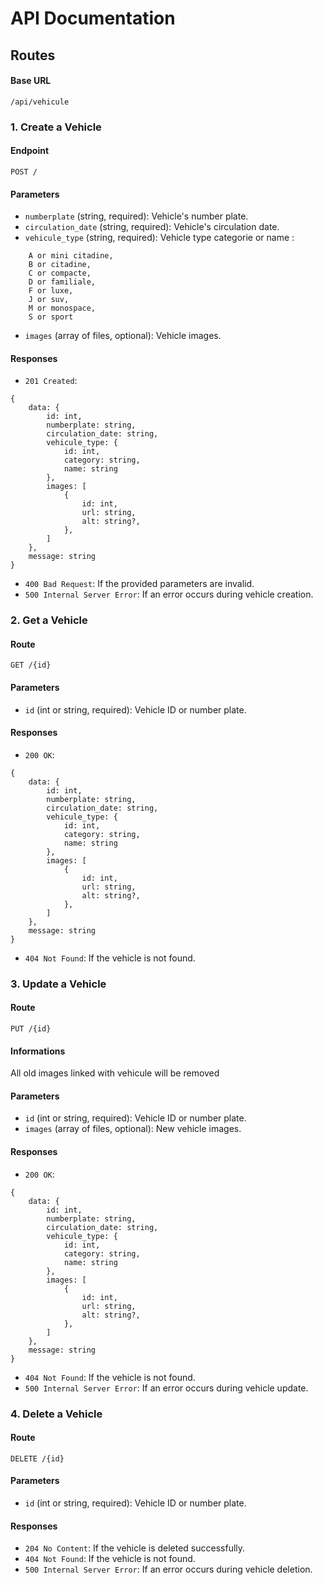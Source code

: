 # API Documentation

## Routes

#### Base URL
`/api/vehicule`

### 1. Create a Vehicle

#### Endpoint
`POST /`

#### Parameters
- `numberplate` (string, required): Vehicle's number plate.
- `circulation_date` (string, required): Vehicle's circulation date.
- `vehicule_type` (string, required): Vehicle type categorie or name :
```
    A or mini citadine,
    B or citadine,
    C or compacte,
    D or familiale,
    F or luxe,
    J or suv,
    M or monospace,
    S or sport
```
- `images` (array of files, optional): Vehicle images.

#### Responses
- `201 Created`:
```
{
    data: {
        id: int,
        numberplate: string,
        circulation_date: string,
        vehicule_type: {
            id: int,
            category: string,
            name: string
        },
        images: [
            {
                id: int,
                url: string,
                alt: string?,
            },
        ]
    },
    message: string
}
```
- `400 Bad Request`: If the provided parameters are invalid.
- `500 Internal Server Error`: If an error occurs during vehicle creation.

### 2. Get a Vehicle

#### Route
`GET /{id}`

#### Parameters
- `id` (int or string, required): Vehicle ID or number plate.

#### Responses
- `200 OK`:
```
{
    data: {
        id: int,
        numberplate: string,
        circulation_date: string,
        vehicule_type: {
            id: int,
            category: string,
            name: string
        },
        images: [
            {
                id: int,
                url: string,
                alt: string?,
            },
        ]
    },
    message: string
}
```
- `404 Not Found`: If the vehicle is not found.

### 3. Update a Vehicle

#### Route
`PUT /{id}`

#### Informations
All old images linked with vehicule will be removed

#### Parameters
- `id` (int or string, required): Vehicle ID or number plate.
- `images` (array of files, optional): New vehicle images.

#### Responses
- `200 OK`:
```
{
    data: {
        id: int,
        numberplate: string,
        circulation_date: string,
        vehicule_type: {
            id: int,
            category: string,
            name: string
        },
        images: [
            {
                id: int,
                url: string,
                alt: string?,
            },
        ]
    },
    message: string
}
```
- `404 Not Found`: If the vehicle is not found.
- `500 Internal Server Error`: If an error occurs during vehicle update.

### 4. Delete a Vehicle

#### Route
`DELETE /{id}`

#### Parameters
- `id` (int or string, required): Vehicle ID or number plate.

#### Responses
- `204 No Content`: If the vehicle is deleted successfully.
- `404 Not Found`: If the vehicle is not found.
- `500 Internal Server Error`: If an error occurs during vehicle deletion.